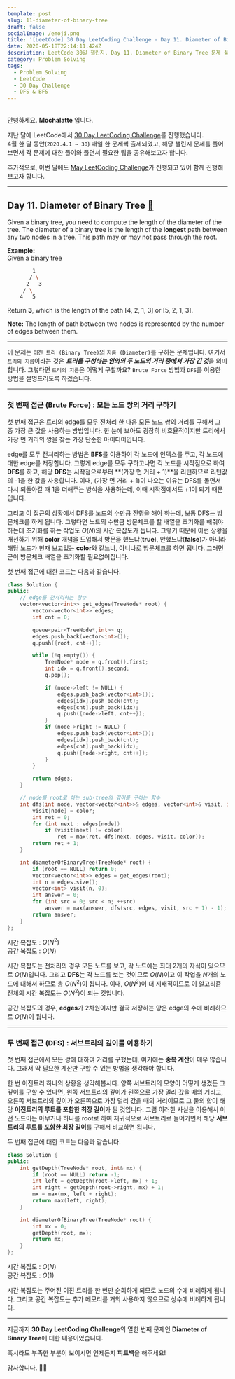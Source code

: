 ```yaml
---
template: post
slug: 11-diameter-of-binary-tree
draft: false
socialImage: /emoji.png
title: '[LeetCode] 30 Day LeetCoding Challenge - Day 11. Diameter of Binary Tree'
date: 2020-05-18T22:14:11.424Z
description: LeetCode 30일 챌린지, Day 11. Diameter of Binary Tree 문제 풀이입니다.
category: Problem Solving
tags:
  - Problem Solving
  - LeetCode
  - 30 Day Challenge
  - DFS & BFS
---
```


\
안녕하세요. **Mochalatte** 입니다.

지난 달에 LeetCode에서 [30 Day LeetCoding Challenge](https://leetcode.com/explore/featured/card/30-day-leetcoding-challenge/)를 진행했습니다.\
4월 한 달 동안(`2020.4.1 ~ 30`) 매일 한 문제씩 출제되었고, 해당 챌린지 문제를 풀어보면서 각 문제에 대한 풀이와 풀면서 필요한 팁을 공유해보고자 합니다.

추가적으로, 이번 달에도 [May LeetCoding Challenge](https://leetcode.com/explore/challenge/card/may-leetcoding-challenge/)가 진행되고 있어 함께 진행해보고자 합니다.

---

## Day 11. Diameter of Binary Tree [🔗](https://leetcode.com/explore/featured/card/30-day-leetcoding-challenge/528/week-2/3293/)

Given a binary tree, you need to compute the length of the diameter of the tree. The diameter of a binary tree is the length of the **longest** path between any two nodes in a tree. This path may or may not pass through the root.

**Example:**\
Given a binary tree

```bash
        1
       / \
      2   3
     / \
    4   5
```

Return **3**, which is the length of the path [4, 2, 1, 3] or [5, 2, 1, 3].

**Note:** The length of path between two nodes is represented by the number of edges between them.

---

이 문제는 `이진 트리 (Binary Tree)`의 `지름 (Diameter)`를 구하는 문제입니다. 여기서 `트리의 지름`이라는 것은 ***트리를 구성하는 임의의 두 노드의 거리 중에서 가장 긴 것***을 의미합니다. 그렇다면 `트리의 지름`은 어떻게 구할까요? `Brute Force` 방법과 `DFS`를 이용한 방법을 설명드리도록 하겠습니다.

---

### 첫 번째 접근 (Brute Force) : 모든 노드 쌍의 거리 구하기

첫 번째 접근은 트리의 edge를 모두 전처리 한 다음 모든 노드 쌍의 거리를 구해서 그 중 가장 큰 값을 사용하는 방법입니다. 한 눈에 보아도 굉장히 비효율적이지만 트리에서 가장 먼 거리의 쌍을 찾는 가장 단순한 아이디어입니다.

edge를 모두 전처리하는 방법은 **BFS**를 이용하여 각 노드에 인덱스를 주고, 각 노드에 대한 edge를 저장합니다. 그렇게 edge를 모두 구하고나면 각 노드를 시작점으로 하여 **DFS**를 하고, 해당 **DFS**는 시작점으로부터 **(가장 먼 거리 + 1)**을 리턴하므로 리턴값의 -1을 한 값을 사용합니다. 이때, (가장 먼 거리 + 1)이 나오는 이유는 DFS를 돌면서 다시 되돌아갈 때 1을 더해주는 방식을 사용하는데, 이때 시작점에서도 +1이 되기 때문입니다.

그리고 이 접근의 상황에서 DFS를 노드의 수만큼 진행을 해야 하는데, 보통 DFS는 방문체크를 하게 됩니다. 그렇다면 노드의 수만큼 방문체크를 할 배열을 초기화를 해줘야 하는데 초기화를 하는 작업도 $O(N)$의 시간 복잡도가 듭니다. 그렇기 때문에 이런 상황을 개선하기 위해 **color** 개념을 도입해서 방문을 했느냐(**true**), 안했느냐(**false**)가 아니라 해당 노드가 현재 보고있는 **color**와 같느냐, 아니냐로 방문체크를 하면 됩니다. 그러면 굳이 방문체크 배열을 초기화할 필요없어집니다.

첫 번째 접근에 대한 코드는 다음과 같습니다.

```cpp
class Solution {
public:
    // edge를 전처리하는 함수
    vector<vector<int>> get_edges(TreeNode* root) {
        vector<vector<int>> edges;
        int cnt = 0;

        queue<pair<TreeNode*,int>> q;
        edges.push_back(vector<int>());
        q.push({root, cnt++});

        while (!q.empty()) {
            TreeNode* node = q.front().first;
            int idx = q.front().second;
            q.pop();

            if (node->left != NULL) {
                edges.push_back(vector<int>());
                edges[idx].push_back(cnt);
                edges[cnt].push_back(idx);
                q.push({node->left, cnt++});
            }
            if (node->right != NULL) {
                edges.push_back(vector<int>());
                edges[idx].push_back(cnt);
                edges[cnt].push_back(idx);
                q.push({node->right, cnt++});
            }
        }

        return edges;
    }

    // node를 root로 하는 sub-tree의 깊이를 구하는 함수
    int dfs(int node, vector<vector<int>>& edges, vector<int>& visit, int color) {
        visit[node] = color;
        int ret = 0;
        for (int next : edges[node])
            if (visit[next] != color)
                ret = max(ret, dfs(next, edges, visit, color));
        return ret + 1;
    }

    int diameterOfBinaryTree(TreeNode* root) {
        if (root == NULL) return 0;
        vector<vector<int>> edges = get_edges(root);
        int n = edges.size();
        vector<int> visit(n, 0);
        int answer = 0;
        for (int src = 0; src < n; ++src)
            answer = max(answer, dfs(src, edges, visit, src + 1) - 1);
        return answer;
    }
};
```

시간 복잡도 : $O(N^2)$\
공간 복잡도 : $O(N)$

시간 복잡도는 전처리의 경우 모든 노드를 보고, 각 노드에는 최대 $2$개의 자식이 있으므로 $O(N)$입니다. 그리고 **DFS**는 각 노드를 보는 것이므로 $O(N)$이고 이 작업을 $N$개의 노드에 대해서 하므로 총 $O(N^2)$이 됩니다. 이때, $O(N^2)$이 더 지배적이므로 이 알고리즘 전체의 시간 복잡도는 $O(N^2)$이 되는 것입니다.

공간 복잡도의 경우, **edges**가 2차원이지만 결국 저장하는 양은 edge의 수에 비례하므로 $O(N)$이 됩니다.

---

### 두 번째 접근 (DFS) : 서브트리의 깊이를 이용하기

첫 번째 접근에서 모든 쌍에 대하여 거리를 구했는데, 여기에는 **중복 계산**이 매우 많습니다. 그래서 딱 필요한 계산만 구할 수 있는 방법을 생각해야 합니다.

한 번 이진트리 하나의 상황을 생각해봅시다. 양쪽 서브트리의 모양이 어떻게 생겼든 그 깊이를 구할 수 있다면, 왼쪽 서브트리의 깊이가 왼쪽으로 가장 멀리 갔을 때의 거리고, 오른쪽 서브트리의 깊이가 오른쪽으로 가장 멀리 갔을 때의 거리이므로 그 둘의 합이 해당 **이진트리의 루트를 포함한 최장 길이**가 될 것입니다. 그럼 이러한 사실을 이용해서 어떤 노드이든 아무거나 하나를 root로 하여 재귀적으로 서브트리로 들어가면서 해당 **서브트리의 루트를 포함한 최장 길이**를 구해서 비교하면 됩니다.

두 번째 접근에 대한 코드는 다음과 같습니다.

```cpp
class Solution {
public:
    int getDepth(TreeNode* root, int& mx) {
        if (root == NULL) return -1;
        int left = getDepth(root->left, mx) + 1;
        int right = getDepth(root->right, mx) + 1;
        mx = max(mx, left + right);
        return max(left, right);
    }

    int diameterOfBinaryTree(TreeNode* root) {
        int mx = 0;
        getDepth(root, mx);
        return mx;
    }
};
```

시간 복잡도 : $O(N)$\
공간 복잡도 : $O(1)$

시간 복잡도는 주어진 이진 트리를 한 번만 순회하게 되므로 노드의 수에 비례하게 됩니다. 그리고 공간 복잡도는 추가 메모리를 거의 사용하지 않으므로 상수에 비례하게 됩니다.

---

지금까지 **30 Day LeetCoding Challenge**의 열한 번째 문제인 **Diameter of Binary Tree**에 대한 내용이었습니다.

혹시라도 부족한 부분이 보이시면 언제든지 **피드백**을 해주세요!

감사합니다. 🙇🏻‍
